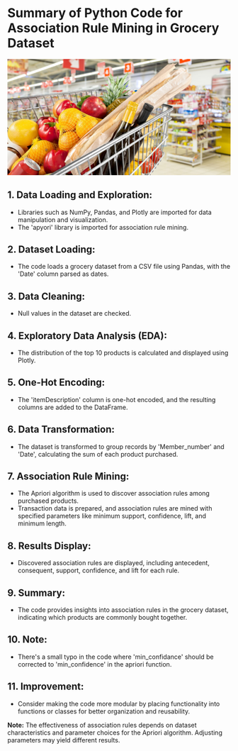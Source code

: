 # Summary of Python Code for Association Rule Mining in Grocery Dataset
<p align=center>
<img src="https://github.com/Demon-2-Angel/Association-Rule-Mining-on-Groceries-Bought/blob/main/Images/shopping_cart_banner.jpg">
</p>

## 1. Data Loading and Exploration:
- Libraries such as NumPy, Pandas, and Plotly are imported for data manipulation and visualization.
- The 'apyori' library is imported for association rule mining.

## 2. Dataset Loading:
- The code loads a grocery dataset from a CSV file using Pandas, with the 'Date' column parsed as dates.

## 3. Data Cleaning:
- Null values in the dataset are checked.

## 4. Exploratory Data Analysis (EDA):
- The distribution of the top 10 products is calculated and displayed using Plotly.

## 5. One-Hot Encoding:
- The 'itemDescription' column is one-hot encoded, and the resulting columns are added to the DataFrame.

## 6. Data Transformation:
- The dataset is transformed to group records by 'Member_number' and 'Date', calculating the sum of each product purchased.

## 7. Association Rule Mining:
- The Apriori algorithm is used to discover association rules among purchased products.
- Transaction data is prepared, and association rules are mined with specified parameters like minimum support, confidence, lift, and minimum length.

## 8. Results Display:
- Discovered association rules are displayed, including antecedent, consequent, support, confidence, and lift for each rule.

## 9. Summary:
- The code provides insights into association rules in the grocery dataset, indicating which products are commonly bought together.

## 10. Note:
- There's a small typo in the code where 'min_confidance' should be corrected to 'min_confidence' in the apriori function.

## 11. Improvement:
- Consider making the code more modular by placing functionality into functions or classes for better organization and reusability.

**Note:** The effectiveness of association rules depends on dataset characteristics and parameter choices for the Apriori algorithm. Adjusting parameters may yield different results.
